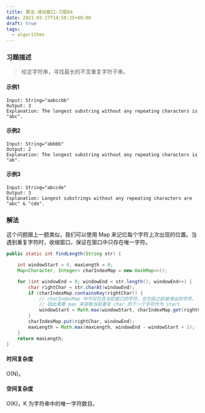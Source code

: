 ```yaml
---
title: 算法-滑动窗口-习题04
date: 2021-03-27T14:58:25+08:00
draft: true
tags:
  - algorithms
---
```


### 习题描述
> 给定字符串，寻找最长的不含重复字符子串。
#### 示例1
```
Input: String="aabccbb"
Output: 3
Explanation: The longest substring without any repeating characters is "abc".
```
#### 示例2
```
Input: String="abbbb"
Output: 2
Explanation: The longest substring without any repeating characters is "ab".
```
#### 示例3
```
Input: String="abccde"
Output: 3
Explanation: Longest substrings without any repeating characters are "abc" & "cde".
```
### 解法
这个问题跟上一题类似，我们可以使用 Map 来记忆每个字符上次出现的位置。当遇到重复字符时，收缩窗口，保证在窗口中只存在唯一字符。
``` java
public static int findLength(String str) {

    int windowStart = 0, maxLength = 0;
    Map<Character, Integer> charIndexMap = new HashMap<>();

    for (int windowEnd = 0; windowEnd < str.length(); windowEnd++) {
        char rightChar = str.charAt(windowEnd);
        if (charIndexMap.containsKey(rightChar)) {
            // charIndexMap 中不仅包含当前窗口的字符，还包括之前被滑出的字符，
            // 因此需要 max 来获取当前重复 char 的下一个字符作为 start
            windowStart = Math.max(windowStart, charIndexMap.get(rightChar) + 1);
        }
        charIndexMap.put(rightChar, windowEnd);
        maxLength = Math.max(maxLength, windowEnd - windowStart + 1);
    }
    return maxLength;
}
```
#### 时间复杂度
O(N)。
#### 空间复杂度
O(K)，K 为字符串中的唯一字符数目。